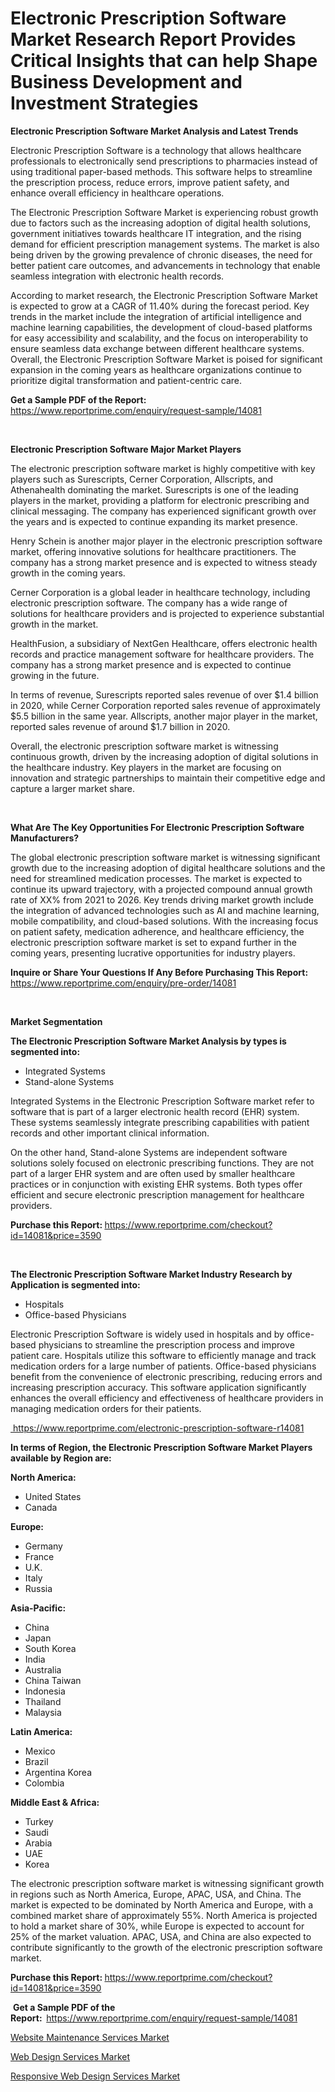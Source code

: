 <p><h1>Electronic Prescription Software Market Research Report Provides Critical Insights that can help Shape Business Development and Investment Strategies</h1></p><p><strong>Electronic Prescription Software Market Analysis and Latest Trends</strong></p>
<p><p>Electronic Prescription Software is a technology that allows healthcare professionals to electronically send prescriptions to pharmacies instead of using traditional paper-based methods. This software helps to streamline the prescription process, reduce errors, improve patient safety, and enhance overall efficiency in healthcare operations.</p><p>The Electronic Prescription Software Market is experiencing robust growth due to factors such as the increasing adoption of digital health solutions, government initiatives towards healthcare IT integration, and the rising demand for efficient prescription management systems. The market is also being driven by the growing prevalence of chronic diseases, the need for better patient care outcomes, and advancements in technology that enable seamless integration with electronic health records.</p><p>According to market research, the Electronic Prescription Software Market is expected to grow at a CAGR of 11.40% during the forecast period. Key trends in the market include the integration of artificial intelligence and machine learning capabilities, the development of cloud-based platforms for easy accessibility and scalability, and the focus on interoperability to ensure seamless data exchange between different healthcare systems. Overall, the Electronic Prescription Software Market is poised for significant expansion in the coming years as healthcare organizations continue to prioritize digital transformation and patient-centric care.</p></p>
<p><strong>Get a Sample PDF of the Report:&nbsp;</strong> <a href="https://www.reportprime.com/enquiry/request-sample/14081">https://www.reportprime.com/enquiry/request-sample/14081</a></p>
<p>&nbsp;</p>
<p><strong>Electronic Prescription Software Major Market Players</strong></p>
<p><p>The electronic prescription software market is highly competitive with key players such as Surescripts, Cerner Corporation, Allscripts, and Athenahealth dominating the market. Surescripts is one of the leading players in the market, providing a platform for electronic prescribing and clinical messaging. The company has experienced significant growth over the years and is expected to continue expanding its market presence.</p><p>Henry Schein is another major player in the electronic prescription software market, offering innovative solutions for healthcare practitioners. The company has a strong market presence and is expected to witness steady growth in the coming years.</p><p>Cerner Corporation is a global leader in healthcare technology, including electronic prescription software. The company has a wide range of solutions for healthcare providers and is projected to experience substantial growth in the market.</p><p>HealthFusion, a subsidiary of NextGen Healthcare, offers electronic health records and practice management software for healthcare providers. The company has a strong market presence and is expected to continue growing in the future.</p><p>In terms of revenue, Surescripts reported sales revenue of over $1.4 billion in 2020, while Cerner Corporation reported sales revenue of approximately $5.5 billion in the same year. Allscripts, another major player in the market, reported sales revenue of around $1.7 billion in 2020.</p><p>Overall, the electronic prescription software market is witnessing continuous growth, driven by the increasing adoption of digital solutions in the healthcare industry. Key players in the market are focusing on innovation and strategic partnerships to maintain their competitive edge and capture a larger market share.</p></p>
<p>&nbsp;</p>
<p><strong>What Are The Key Opportunities For Electronic Prescription Software Manufacturers?</strong></p>
<p><p>The global electronic prescription software market is witnessing significant growth due to the increasing adoption of digital healthcare solutions and the need for streamlined medication processes. The market is expected to continue its upward trajectory, with a projected compound annual growth rate of XX% from 2021 to 2026. Key trends driving market growth include the integration of advanced technologies such as AI and machine learning, mobile compatibility, and cloud-based solutions. With the increasing focus on patient safety, medication adherence, and healthcare efficiency, the electronic prescription software market is set to expand further in the coming years, presenting lucrative opportunities for industry players.</p></p>
<p><strong>Inquire or Share Your Questions If Any Before Purchasing This Report:</strong> <a href="https://www.reportprime.com/enquiry/pre-order/14081">https://www.reportprime.com/enquiry/pre-order/14081</a></p>
<p>&nbsp;</p>
<p><strong>Market Segmentation</strong></p>
<p><strong>The Electronic Prescription Software Market Analysis by types is segmented into:</strong></p>
<p><ul><li>Integrated Systems</li><li>Stand-alone Systems</li></ul></p>
<p><p>Integrated Systems in the Electronic Prescription Software market refer to software that is part of a larger electronic health record (EHR) system. These systems seamlessly integrate prescribing capabilities with patient records and other important clinical information. </p><p>On the other hand, Stand-alone Systems are independent software solutions solely focused on electronic prescribing functions. They are not part of a larger EHR system and are often used by smaller healthcare practices or in conjunction with existing EHR systems. Both types offer efficient and secure electronic prescription management for healthcare providers.</p></p>
<p><strong>Purchase this Report:&nbsp;</strong><a href="https://www.reportprime.com/checkout?id=14081&price=3590">https://www.reportprime.com/checkout?id=14081&price=3590</a></p>
<p>&nbsp;</p>
<p><strong>The Electronic Prescription Software Market Industry Research by Application is segmented into:</strong></p>
<p><ul><li>Hospitals</li><li>Office-based Physicians</li></ul></p>
<p><p>Electronic Prescription Software is widely used in hospitals and by office-based physicians to streamline the prescription process and improve patient care. Hospitals utilize this software to efficiently manage and track medication orders for a large number of patients. Office-based physicians benefit from the convenience of electronic prescribing, reducing errors and increasing prescription accuracy. This software application significantly enhances the overall efficiency and effectiveness of healthcare providers in managing medication orders for their patients.</p></p>
<p><a href="https://www.reportprime.com/electronic-prescription-software-r14081">&nbsp;https://www.reportprime.com/electronic-prescription-software-r14081</a></p>
<p><strong>In terms of Region, the Electronic Prescription Software Market Players available by Region are:</strong></p>
<p>
    <p> <strong> North America: </strong>
        <ul>
            <li>United States</li>
            <li>Canada</li>
        </ul>
        </p> 
    <p> <strong> Europe: </strong>
        <ul>
            <li>Germany</li>
            <li>France</li>
            <li>U.K.</li>
            <li>Italy</li>
            <li>Russia</li>
        </ul>
        </p> 
    <p> <strong> Asia-Pacific: </strong>
        <ul>
            <li>China</li>
            <li>Japan</li>
            <li>South Korea</li>
            <li>India</li>
            <li>Australia</li>
            <li>China Taiwan</li>
            <li>Indonesia</li>
            <li>Thailand</li>
            <li>Malaysia</li>
        </ul>
        </p> 
    <p> <strong> Latin America: </strong>
        <ul>
            <li>Mexico</li>
            <li>Brazil</li>
            <li>Argentina Korea</li>
            <li>Colombia</li>
        </ul>
        </p> 
    <p> <strong> Middle East & Africa: </strong>
        <ul>
            <li>Turkey</li>
            <li>Saudi</li>
            <li>Arabia</li>
            <li>UAE</li>
            <li>Korea</li>
        </ul>
    </p>
    </p>
<p><p>The electronic prescription software market is witnessing significant growth in regions such as North America, Europe, APAC, USA, and China. The market is expected to be dominated by North America and Europe, with a combined market share of approximately 55%. North America is projected to hold a market share of 30%, while Europe is expected to account for 25% of the market valuation. APAC, USA, and China are also expected to contribute significantly to the growth of the electronic prescription software market.</p></p>
<p><strong>Purchase this Report: </strong><a href="https://www.reportprime.com/checkout?id=14081&price=3590">https://www.reportprime.com/checkout?id=14081&price=3590</a></p>
<p>&nbsp;<strong>Get a Sample PDF of the Report:&nbsp;&nbsp;</strong><a href="https://www.reportprime.com/enquiry/request-sample/14081">https://www.reportprime.com/enquiry/request-sample/14081</a></p>
<p><strong></strong></p>
<p><p><a href="https://github.com/dancokkoe288/Market-Research-Report-List-1/blob/main/website-maintenance-services-market.md">Website Maintenance Services Market</a></p><p><a href="https://github.com/amapolalg/Market-Research-Report-List-1/blob/main/web-design-services-market.md">Web Design Services Market</a></p><p><a href="https://github.com/kumertitash/Market-Research-Report-List-1/blob/main/responsive-web-design-services-market.md">Responsive Web Design Services Market</a></p></p>